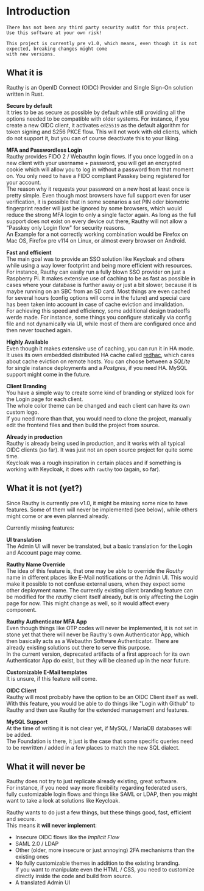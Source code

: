 # Introduction

```admonish caution
There has not been any third party security audit for this project.  
Use this software at your own risk!
```

```admonish info
This project is currently pre v1.0, which means, even though it is not expected, breaking changes might come
with new versions.
```

## What it is

Rauthy is an OpenID Connect (OIDC) Provider and Single Sign-On solution written in Rust.

**Secure by default**  
It tries to be as secure as possible by default while still providing all the options needed to be compatible with
older systems. For instance, if you create a new OIDC client, it activates `ed25519` as the default algorithm for
token signing and S256 PKCE flow. This will not work with old clients, which do not support it, but you can of course
deactivate this to your liking.

**MFA and Passwordless Login**  
Rauthy provides FIDO 2 / Webauthn login flows. If you once logged in on a new client with your username + password, you
will get an encrypted cookie which will allow you to log in without a password from that moment on. You only need to
have a FIDO  compliant Passkey being registered for your account.  
The reason why it requests your password on a new host at least once is pretty simple. Even though most browsers have
full support even for user verification, it is possible that in some scenarios a set PIN oder biometric fingerprint
reader will just be ignored by some browsers, which would reduce the strong MFA login to only a single factor again.
As long as the full support does not exist on every device out there, Rauthy will not allow a "Passkey only Login flow"
for security reasons.  
An Example for a not correctly working combination would be Firefox on Mac OS, Firefox pre v114 on Linux, or almost
every browser on Android.

**Fast and efficient**  
The main goal was to provide an SSO solution like Keycloak and others while using a way lower footprint
and being more efficient with resources. For instance, Rauthy can easily run a fully blown SSO provider on just a 
Raspberry Pi. It makes extensive use of caching to be as fast as possible in cases where your database is further
away or just a bit slower, because it is maybe running on an SBC from an SD card. Most things are even cached 
for several hours (config options will come in the future) and special care has been taken into account in case of cache
eviction and invalidation.  
For achieving this speed and efficiency, some additional design tradeoffs werde made. For instance, some things you
configure statically via config file and not dynamically via UI, while most of them are configured once and then never
touched again.

**Highly Available**  
Even though it makes extensive use of caching, you can run it in HA mode. It uses its own embedded distributed HA cache
called [redhac](https://crates.io/crates/redhac), which cares about cache eviction on remote hosts.
You can choose between a *SQLite* for single instance deployments and a *Postgres*, if you need HA. MySQL support might 
come in the future.

**Client Branding**  
You have a simple way to create some kind of branding or stylized look for the Login page for each client.  
The whole color theme can be changed and each client can have its own custom logo.  
If you need more than that, you would need to clone the project, manually edit the frontend files and then build the 
project from source.

**Already in production**  
Rauthy is already being used in production, and it works with all typical OIDC clients (so far). It was just not an 
open source project for quite some time.  
Keycloak was a rough inspiration in certain places and if something is working with Keycloak, it does with `rauthy` too
(again, so far).

## What it is not (yet?)

Since Rauthy is currently pre v1.0, it might be missing some nice to have features. Some of them will never be
implemented (see below), while others might come or are even planned already.

Currently missing features:

**UI translation**  
The Admin UI will never be translated, but a basic translation for the Login and Account page may come.

**Rauthy Name Override**  
The idea of this feature is, that one may be able to override the *Rauthy* name in different places like E-Mail
notifications or the Admin UI. This would make it possible to not confuse external users, when they expect some
other deployment name. The currently existing client branding feature can be modified for the *rauthy* client itself
already, but is only affecting the Login page for now. This might change as well, so it would affect every component.

**Rauthy Authenticator MFA App**  
Even though things like OTP codes will never be implemented, it is not set in stone yet that there will never be Rauthy's
own Authenticator App, which then basically acts as a Webauthn Software Authenticator. There are already existing 
solutions out there to serve this purpose.  
In the current version, deprecated artifacts of a first approach for its own Authenticator App do exist, but they will
be cleaned up in the near future.

**Customizable E-Mail templates**  
It is unsure, if this feature will come.

**OIDC Client**  
Rauthy will most probably have the option to be an OIDC Client itself as well. With this feature, you would be able
to do things like "Login with Github" to Rauthy and then use Rauthy for the extended management and features.

**MySQL Support**  
At the time of writing it is not clear yet, if MySQL / MariaDB databases will be added.  
The Foundation is there, it just is the case that some specific queries need to be rewritten / added in a few places
to match the new SQL dialect.

## What it will never be

Rauthy does not try to just replicate already existing, great software.  
For instance, if you need way more flexibility regarding federated users, fully customizable login flows and things
like SAML or LDAP, then you might want to take a look at solutions like Keycloak.

Rauthy wants to do just a few things, but these things good, fast, efficient and secure.  
This means it **will never implement**:

- Insecure OIDC flows like the *Implicit Flow*
- SAML 2.0 / LDAP
- Other (older, more insecure or just annoying) 2FA mechanisms than the existing ones
- No fully customizable themes in addition to the existing branding.  
If you want to manipulate even the HTML / CSS, you need to customize directly inside the code and build from source.
- A translated Admin UI
